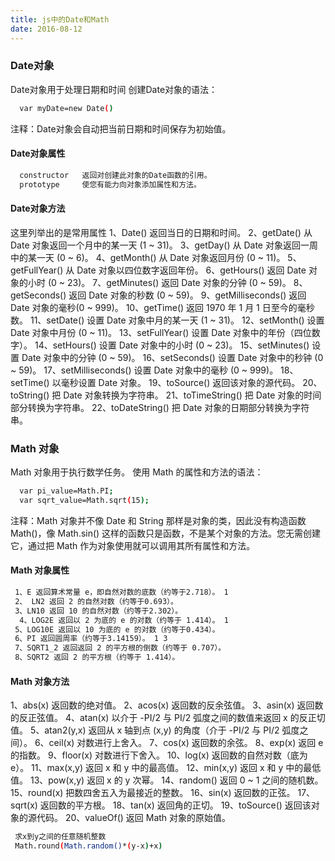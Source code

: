 ```yaml
---
title: js中的Date和Math
date: 2016-08-12
---
```

### Date对象
Date对象用于处理日期和时间
创建Date对象的语法：
``` bash
  var myDate=new Date()
```
注释：Date对象会自动把当前日期和时间保存为初始值。
#### Date对象属性
``` bash
  constructor   返回对创建此对象的Date函数的引用。
  prototype     使您有能力向对象添加属性和方法。
```
#### Date对象方法
这里列举出的是常用属性
1、Date() 返回当日的日期和时间。
2、getDate() 从 Date 对象返回一个月中的某一天 (1 ~ 31)。
3、getDay() 从 Date 对象返回一周中的某一天 (0 ~ 6)。
4、getMonth() 从 Date 对象返回月份 (0 ~ 11)。
5、getFullYear() 从 Date 对象以四位数字返回年份。
6、getHours() 返回 Date 对象的小时 (0 ~ 23)。
7、getMinutes() 返回 Date 对象的分钟 (0 ~ 59)。
8、getSeconds() 返回 Date 对象的秒数 (0 ~ 59)。
9、getMilliseconds() 返回 Date 对象的毫秒(0 ~ 999)。
10、getTime() 返回 1970 年 1 月 1 日至今的毫秒数。
11、setDate() 设置 Date 对象中月的某一天 (1 ~ 31)。
12、setMonth() 设置 Date 对象中月份 (0 ~ 11)。
13、setFullYear() 设置 Date 对象中的年份（四位数字）。
14、setHours() 设置 Date 对象中的小时 (0 ~ 23)。
15、setMinutes() 设置 Date 对象中的分钟 (0 ~ 59)。
16、setSeconds() 设置 Date 对象中的秒钟 (0 ~ 59)。
17、setMilliseconds() 设置 Date 对象中的毫秒 (0 ~ 999)。
18、setTime() 以毫秒设置 Date 对象。
19、toSource() 返回该对象的源代码。
20、toString() 把 Date 对象转换为字符串。
21、toTimeString() 把 Date 对象的时间部分转换为字符串。
22、toDateString() 把 Date 对象的日期部分转换为字符串。
### Math 对象
Math 对象用于执行数学任务。
使用 Math 的属性和方法的语法：
``` bash
  var pi_value=Math.PI;
  var sqrt_value=Math.sqrt(15);
```
注释：Math 对象并不像 Date 和 String 那样是对象的类，因此没有构造函数 Math()，像 Math.sin() 这样的函数只是函数，不是某个对象的方法。您无需创建它，通过把 Math 作为对象使用就可以调用其所有属性和方法。
#### Math 对象属性

``` bash
 1、E 返回算术常量 e，即自然对数的底数（约等于2.718）。 1
 2、 LN2 返回 2 的自然对数（约等于0.693）。
 3、LN10 返回 10 的自然对数（约等于2.302）。
  4、LOG2E 返回以 2 为底的 e 的对数（约等于 1.414）。 1
 5、LOG10E 返回以 10 为底的 e 的对数（约等于0.434）。
 6、PI 返回圆周率（约等于3.14159）。 1 3
 7、SQRT1_2 返回返回 2 的平方根的倒数（约等于 0.707）。
 8、SQRT2 返回 2 的平方根（约等于 1.414）。
```
#### Math 对象方法
1、abs(x) 返回数的绝对值。
2、acos(x) 返回数的反余弦值。
3、asin(x) 返回数的反正弦值。
4、atan(x) 以介于 -PI/2 与 PI/2 弧度之间的数值来返回 x 的反正切值。
5、atan2(y,x) 返回从 x 轴到点 (x,y) 的角度（介于 -PI/2 与 PI/2 弧度之间）。
6、ceil(x) 对数进行上舍入。
7、cos(x) 返回数的余弦。
8、exp(x) 返回 e 的指数。
9、floor(x) 对数进行下舍入。
10、log(x) 返回数的自然对数（底为e）。
11、max(x,y) 返回 x 和 y 中的最高值。
12、min(x,y) 返回 x 和 y 中的最低值。
13、pow(x,y) 返回 x 的 y 次幂。
14、random() 返回 0 ~ 1 之间的随机数。
15、round(x) 把数四舍五入为最接近的整数。
16、sin(x) 返回数的正弦。
17、sqrt(x) 返回数的平方根。
18、tan(x) 返回角的正切。
19、toSource() 返回该对象的源代码。
20、valueOf() 返回 Math 对象的原始值。

``` bash
 求x到y之间的任意随机整数
 Math.round(Math.random()*(y-x)+x)
```


